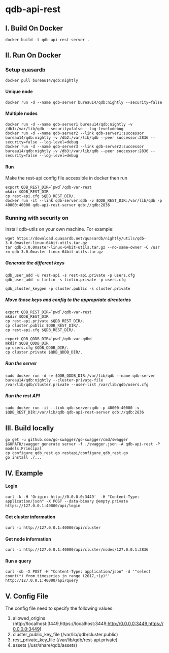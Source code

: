 # qdb-api-rest

## I. Build On Docker
```
docker build -t qdb-api-rest-server .
```

## II. Run On Docker
### Setup quasardb
```
docker pull bureau14/qdb:nightly
```

#### Unique node
```
docker run -d --name qdb-server bureau14/qdb:nightly --security=false
```

#### Multiple nodes
```
docker run -d --name qdb-server1 bureau14/qdb:nightly -v /db1:/var/lib/qdb --security=false --log-level=debug
docker run -d --name qdb-server2 --link qdb-server1:successor bureau14/qdb:nightly -v /db2:/var/lib/qdb --peer successor:2836 --security=false --log-level=debug
docker run -d --name qdb-server3 --link qdb-server2:successor bureau14/qdb:nightly -v /db3:/var/lib/qdb --peer successor:2836 --security=false --log-level=debug
```

#### Run
Make the rest-api config file accessible in docker then run
```
export QDB_REST_DIR=`pwd`/qdb-var-rest
mkdir $QDB_REST_DIR
cp rest-api.cfg $QDB_REST_DIR/.
docker run -it --link qdb-server:qdb -v $QDB_REST_DIR:/var/lib/qdb -p 40000:40000 qdb-api-rest-server qdb://qdb:2836
```

### Running with security on
Install qdb-utils on your own machine. For example:
```
wget https://download.quasardb.net/quasardb/nightly/utils/qdb-3.0.0master-linux-64bit-utils.tar.gz
tar qdb-3.0.0master-linux-64bit-utils.tar.gz --no-same-owner -C /usr
rm qdb-3.0.0master-linux-64bit-utils.tar.gz
```

##### Generate the different keys
```
qdb_user_add -u rest-api -s rest-api.private -p users.cfg
qdb_user_add -u tintin -s tintin.private -p users.cfg
```
```
qdb_cluster_keygen -p cluster.public -s cluster.private
```
##### Move those keys and config to the appropriate directories
```
export QDB_REST_DIR=`pwd`/qdb-var-rest
mkdir $QDB_REST_DIR
cp rest-api.private $QDB_REST_DIR/.
cp cluster.public $QDB_REST_DIR/.
cp rest-api.cfg $QDB_REST_DIR/.
```
```
export QDB_QDDB_DIR=`pwd`/qdb-var-qdbd
mkdir $QDB_QDDB_DIR
cp users.cfg $QDB_QDDB_DIR/.
cp cluster.private $QDB_QDDB_DIR/.
```

##### Run the server
```
sudo docker run -d -v $QDB_QDDB_DIR:/var/lib/qdb --name qdb-server bureau14/qdb:nightly --cluster-private-file /var/lib/qdb/cluster.private --user-list /var/lib/qdb/users.cfg
```
##### Run the rest API
```
sudo docker run -it --link qdb-server:qdb -p 40000:40000 -v $QDB_REST_DIR:/var/lib/qdb qdb-api-rest-server qdb://qdb:2836
```


## III. Build locally
```
go get -u github.com/go-swagger/go-swagger/cmd/swagger
$GOPATH/swagger generate server -f ./swagger.json -A qdb-api-rest -P models.Principal
cp configure_qdb_rest.go restapi/configure_qdb_rest.go
go install ./...
```

## IV. Example
#### Login
```
curl -k -H 'Origin: http://0.0.0.0:3449'  -H "Content-Type: application/json" -X POST --data-binary @empty.private https://127.0.0.1:40000/api/login
```
#### Get cluster information
```
curl -i http://127.0.0.1:40000/api/cluster
```
#### Get node information
```
curl -i http://127.0.0.1:40000/api/cluster/nodes/127.0.0.1:2836
```
#### Run a query
```
curl -sb -X POST -H "Content-Type: application/json" -d '"select count(*) from timeseries in range (2017,+1y)"' http://127.0.0.1:40000/api/query
```

## V. Config File
The config file need to specify the following values:
1. allowed_origins (http://localhost:3449,https://localhost:3449,http://0.0.0.0:3449,https://0.0.0.0:3449)
1. cluster_public_key_file (/var/lib/qdb/cluster.public)
1. rest_private_key_file (/var/lib/qdb/rest-api.private)
1. assets (/usr/share/qdb/assets)